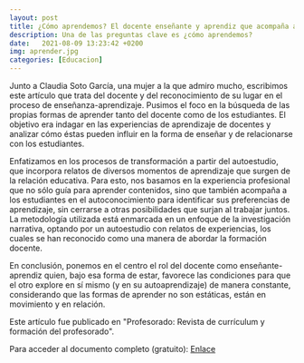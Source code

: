```yaml
---
layout: post
title: ¿Cómo aprendemos? El docente enseñante y aprendiz que acompaña a los estudiantes en su exploración hacia el (auto)aprendizaje
description: Una de las preguntas clave es ¿cómo aprendemos? 
date:   2021-08-09 13:23:42 +0200
img: aprender.jpg
categories: [Educacion]
---
```


Junto a Claudia Soto García, una mujer a la que admiro mucho, escribimos este artículo que trata del docente y del reconocimiento de su lugar en el proceso de enseñanza-aprendizaje. Pusimos el foco en la búsqueda de las propias formas de aprender tanto del docente como de los estudiantes. El objetivo era indagar en las experiencias de aprendizaje de docentes y analizar cómo éstas pueden influir en la forma de enseñar y de relacionarse con los estudiantes. 

Enfatizamos en los procesos de transformación a partir del autoestudio, que incorpora relatos de diversos momentos de aprendizaje que surgen de la relación educativa. Para esto, nos basamos en la experiencia profesional que no sólo guía para aprender contenidos, sino que también acompaña a los estudiantes en el autoconocimiento para identificar sus preferencias de aprendizaje, sin cerrarse a otras posibilidades que surjan al trabajar juntos. La metodología utilizada está enmarcada en un enfoque de la investigación narrativa, optando por un autoestudio con relatos de experiencias, los cuales se han reconocido como una manera de abordar la formación docente. 

En conclusión, ponemos en el centro el rol del docente como enseñante-aprendiz quien, bajo esa forma de estar, favorece las condiciones para que el otro explore en sí mismo (y en su autoaprendizaje) de manera constante, considerando que las formas de aprender no son estáticas, están en movimiento y en relación.

Este artículo fue publicado en "Profesorado: Revista de currículum y formación del profesorado".

Para acceder al documento completo (gratuito): <a href="https://revistaseug.ugr.es/index.php/profesorado/article/view/8155" target="_blank">Enlace</a> 
